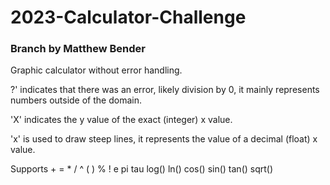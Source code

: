 # 2023-Calculator-Challenge

### Branch by Matthew Bender
Graphic calculator without error handling.

?' indicates that there was an error, likely division by 0, it mainly represents numbers outside of the domain.

'X' indicates the y value of the exact (integer) x value.

'x' is used to draw steep lines, it represents the value of a decimal (float) x value.

Supports + = * / ^ ( ) % ! e pi tau log() ln() cos() sin() tan() sqrt()
